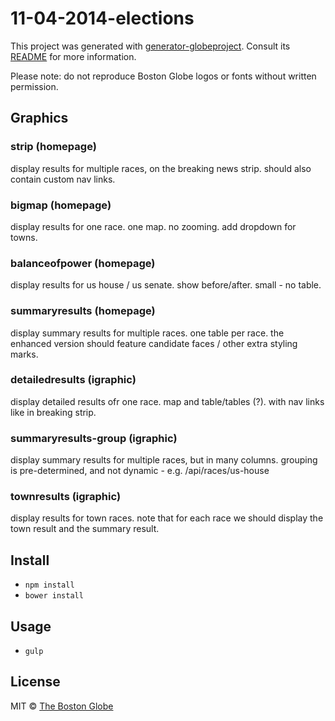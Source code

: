 # 11-04-2014-elections

This project was generated with [generator-globeproject](https://github.com/BostonGlobe/generator-globeproject). Consult its [README](https://github.com/BostonGlobe/generator-globeproject) for more information.

Please note: do not reproduce Boston Globe logos or fonts without written permission.

## Graphics

### strip (homepage)
display results for multiple races, on the breaking news strip. should also contain custom nav links.

### bigmap (homepage)
display results for one race. one map. no zooming. add dropdown for towns.

### balanceofpower (homepage)
display results for us house / us senate. show before/after. small - no table.

### summaryresults (homepage)
display summary results for multiple races. one table per race. the enhanced version should feature candidate faces / other extra styling marks.

### detailedresults (igraphic)
display detailed results ofr one race. map and table/tables (?). with nav links like in breaking strip.

### summaryresults-group (igraphic)
display summary results for multiple races, but in many columns. grouping is pre-determined, and not dynamic - e.g. /api/races/us-house

### townresults (igraphic)
display results for town races. note that for each race we should display the town result and the summary result.


## Install

- `npm install`
- `bower install`

## Usage

- `gulp`

## License

MIT © [The Boston Globe](http://github.com/BostonGlobe)
